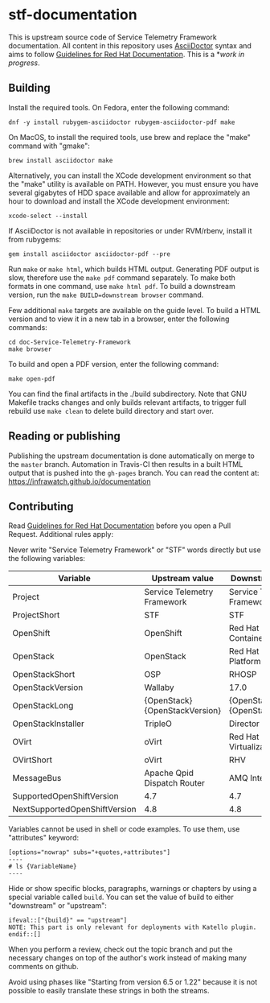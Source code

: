 # stf-documentation

This is upstream source code of Service Telemetry Framework
documentation. All content in this repository uses
[AsciiDoctor](https://asciidoctor.org/) syntax and aims to follow [Guidelines
for Red Hat Documentation](https://redhat-documentation.github.io/). This is a
**work in progress*.

## Building

Install the required tools. On Fedora, enter the following command:

    dnf -y install rubygem-asciidoctor rubygem-asciidoctor-pdf make

On MacOS, to install the required tools, use brew and replace the "make" command with
"gmake":

    brew install asciidoctor make

Alternatively, you can install the XCode development environment so that the "make" utility is available on PATH.
However, you must ensure you have several gigabytes of HDD space available and allow for approximately an hour to download and install the XCode development environment:

    xcode-select --install

If AsciiDoctor is not available in repositories or under RVM/rbenv,
install it from rubygems:

    gem install asciidoctor asciidoctor-pdf --pre

Run `make` or `make html`, which builds HTML output. Generating
PDF output is slow, therefore use the `make pdf` command separately. To
make both formats in one command, use `make html pdf`. To build a downstream
version, run the `make BUILD=downstream browser` command.

Few additional `make` targets are available on the guide level. To build
a HTML version and to view it in a new tab in a browser, enter the following commands:

    cd doc-Service-Telemetry-Framework
    make browser

To build and open a PDF version, enter the following command:

    make open-pdf

You can find the final artifacts in the ./build subdirectory. Note that GNU
Makefile tracks changes and only builds relevant artifacts, to trigger full
rebuild use `make clean` to delete build directory and start over.

## Reading or publishing

Publishing the upstream documentation is done automatically on merge to the
`master` branch. Automation in Travis-CI then results in a built HTML
output that is pushed into the `gh-pages` branch. You can read the content at:
https://infrawatch.github.io/documentation

## Contributing

Read [Guidelines for Red Hat Documentation](https://redhat-documentation.github.io/) before you open a Pull
Request. Additional rules apply:

Never write "Service Telemetry Framework" or "STF" words directly but use the following variables:

| Variable                      | Upstream value                 | Downstream value                     |
| --------                      | --------------                 | ----------------                     |
| Project                       | Service Telemetry Framework    | Service Telemetry Framework          |
| ProjectShort                  | STF                            | STF                                  |
| OpenShift                     | OpenShift                      | Red Hat OpenShift Container Platform |
| OpenStack                     | OpenStack                      | Red Hat OpenStack Platform           |
| OpenStackShort                | OSP                            | RHOSP                                |
| OpenStackVersion              | Wallaby                        | 17.0                                 |
| OpenStackLong                 | {OpenStack} {OpenStackVersion} | {OpenStack} {OpenStackVersion}       |
| OpenStackInstaller            | TripleO                        | Director                             |
| OVirt                         | oVirt                          | Red Hat Virtualization               |
| OVirtShort                    | oVirt                          | RHV                                  |
| MessageBus                    | Apache Qpid Dispatch Router    | AMQ Interconnect                     |
| SupportedOpenShiftVersion     | 4.7                            | 4.7                                  |
| NextSupportedOpenShiftVersion | 4.8                            | 4.8                                  |

Variables cannot be used in shell or code examples. To use them, use "attributes" keyword:

	[options="nowrap" subs="+quotes,+attributes"]
	----
	# ls {VariableName}
	----

Hide or show specific blocks, paragraphs, warnings or chapters by using a special
variable called `build`. You can set the value of build to either "downstream" or
"upstream":

	ifeval::["{build}" == "upstream"]
	NOTE: This part is only relevant for deployments with Katello plugin.
	endif::[]

When you perform a review, check out the topic branch and put the necessary
changes on top of the author's work instead of making many comments on github.

Avoid using phases like "Starting from version 6.5 or 1.22" because it is not possible to easily translate these strings in both the streams.
